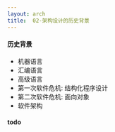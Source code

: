 ```yaml
---
layout: arch
title:  02-架构设计的历史背景
---
```


#### 历史背景

* 机器语言
* 汇编语言
* 高级语言
* 第一次软件危机: 结构化程序设计
* 第二次软件危机: 面向对象
* 软件架构

#### todo

